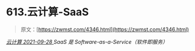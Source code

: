 <!--yml
category: 未分类
date: 0001-01-01 00:00:00
-->

# 613.云计算-SaaS

> 原文：[https://zwmst.com/4346.html](https://zwmst.com/4346.html)

   [ *云计算* ](https://zwmst.com/%e4%ba%91%e8%ae%a1%e7%ae%97)*[ <time datetime="2021-09-28T23:16:05+08:00"> 2021-09-28 </time> ](https://zwmst.com/4346.html)  SaaS 是 Software-as-a-Service（软件即服务）*
